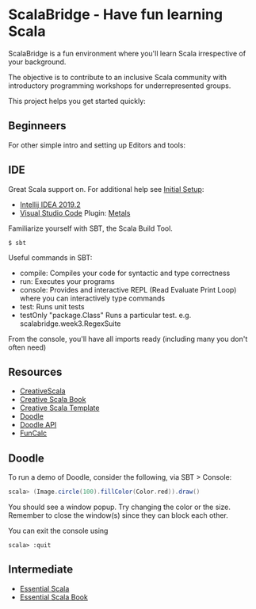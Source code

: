 ScalaBridge - Have fun learning Scala
======================================

ScalaBridge is a fun environment where you'll learn Scala irrespective of your background. 

The objective is to contribute to an inclusive Scala community with introductory programming workshops for underrepresented groups.

This project helps you get started quickly:

Beginneers
-------------

For other simple intro and setting up Editors and tools: 

IDE
---------------
Great Scala support on. For additional help see [Initial Setup](https://github.com/fractal/skeleton): 

  * [Intellij IDEA 2019.2](http://www.jetbrains.com/idea/download/) 
  * [Visual Studio Code](https://code.visualstudio.com/)
	 Plugin: [Metals](https://marketplace.visualstudio.com/items?itemName=scalameta.metals) 

Familiarize yourself with SBT, the Scala Build Tool. 

```
$ sbt
```

Useful commands in SBT:

  * compile: Compiles your code for syntactic and type correctness
  * run: Executes your programs
  * console: Provides and interactive REPL (Read Evaluate Print Loop) where you can interactively type commands
  * test: Runs unit tests
  * testOnly "package.Class" Runs a particular test. e.g. scalabridge.week3.RegexSuite

From the console, you'll have all imports ready (including many you don't often need)

Resources
--------------------------

  * [CreativeScala](https://www.creativescala.org/)
  * [Creative Scala Book](https://www.creativescala.org/creative-scala.html)
  * [Creative Scala Template](https://github.com/underscoreio/creative-scala-template)
  * [Doodle](https://github.com/creativescala/doodle)
  * [Doodle API](https://www.creativescala.org/doodle/api/doodle/core/index.html)
  * [FunCalc](https://github.com/inner-product/FunCalc/)


Doodle 
---------

To run a demo of Doodle, consider the following, via SBT > Console:

```scala
scala> (Image.circle(100).fillColor(Color.red)).draw()
```

You should see a window popup. Try changing the color or the size. Remember to close the window(s) since they can block each other.

You can exit the console using 

```
scala> :quit
```
Intermediate
-----------------

  * [Essential Scala](https://github.com/underscoreio/essential-scala)
  * [Essential Scala Book](https://books.underscore.io/essential-scala/essential-scala.html)
